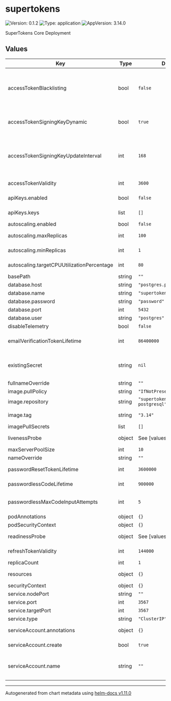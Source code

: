 # supertokens

![Version: 0.1.2](https://img.shields.io/badge/Version-0.1.2-informational?style=flat-square) ![Type: application](https://img.shields.io/badge/Type-application-informational?style=flat-square) ![AppVersion: 3.14.0](https://img.shields.io/badge/AppVersion-3.14.0-informational?style=flat-square)

SuperTokens Core Deployment

## Values

| Key | Type | Default | Description |
|-----|------|---------|-------------|
| accessTokenBlacklisting | bool | `false` | If true, allows for immediate revocation of any access token. Keep in mind that setting this to true will result in a db query for each API call that requires authentication. |
| accessTokenSigningKeyDynamic | bool | `true` | If this is set to true, the JWT (access token) signing key will change every fixed interval of time. |
| accessTokenSigningKeyUpdateInterval | int | `168` | Time in hours for how frequently the JWT (access token) signing key will change. This value only makes sense if "accessTokenSigningKeyDynamic" is true. |
| accessTokenValidity | int | `3600` | Time in seconds for how long an access token is valid for |
| apiKeys.enabled | bool | `false` | enable the use of API Keys with supertokens-core |
| apiKeys.keys | list | `[]` | list of API Keys to load and use with supertokens-core |
| autoscaling.enabled | bool | `false` | enable autoscaling of replicas |
| autoscaling.maxReplicas | int | `100` | maximum replica count when autoscaling |
| autoscaling.minReplicas | int | `1` | minimal replica count when autoscaling |
| autoscaling.targetCPUUtilizationPercentage | int | `80` | target CPU usage before autoscaling |
| basePath | string | `""` |  |
| database.host | string | `"postgres.postgres"` | database host |
| database.name | string | `"supertokens"` | database name |
| database.password | string | `"password"` | database password |
| database.port | int | `5432` | database port |
| database.user | string | `"postgres"` | database user  |
| disableTelemetry | bool | `false` |  |
| emailVerificationTokenLifetime | int | `86400000` | Time in milli-seconds for how long an email verification token is valid for. |
| existingSecret | string | `nil` | Use existing Secret in the same namespace. **NOTE** If specified, any `database` and `apiKeys` options are ignored. |
| fullnameOverride | string | `""` |  |
| image.pullPolicy | string | `"IfNotPresent"` |  |
| image.repository | string | `"supertokens/supertokens-postgresql"` |  |
| image.tag | string | `"3.14"` | Overrides the image tag whose default is the chart appVersion. |
| imagePullSecrets | list | `[]` |  |
| livenessProbe | object | See [values.yaml] | Configure liveness [probe] for the supertokens-core container |
| maxServerPoolSize | int | `10` |  |
| nameOverride | string | `""` |  |
| passwordResetTokenLifetime | int | `3600000` | Time in milli-seconds for how long a password reset token is valid for. |
| passwordlessCodeLifetime | int | `900000` | Time in milliseconds for how long a passwordless code is valid for. |
| passwordlessMaxCodeInputAttempts | int | `5` | The maximum number of code input attempts per login before the user needs to restart. |
| podAnnotations | object | `{}` |  |
| podSecurityContext | object | `{}` |  |
| readinessProbe | object | See [values.yaml] | Configure readiness [probe] for the supertokens-core container |
| refreshTokenValidity | int | `144000` | Time in mins for how long a refresh token is valid for. |
| replicaCount | int | `1` |  |
| resources | object | `{}` | limit and requests for resources for supertokens-core container |
| securityContext | object | `{}` |  |
| service.nodePort | string | `""` |  |
| service.port | int | `3567` |  |
| service.targetPort | int | `3567` |  |
| service.type | string | `"ClusterIP"` |  |
| serviceAccount.annotations | object | `{}` | Annotations to add to the service account |
| serviceAccount.create | bool | `true` | Specifies whether a service account should be created |
| serviceAccount.name | string | `""` | The name of the service account to use. If not set and create is true, a name is generated using the fullname template |

----------------------------------------------
Autogenerated from chart metadata using [helm-docs v1.11.0](https://github.com/norwoodj/helm-docs/releases/v1.11.0)
